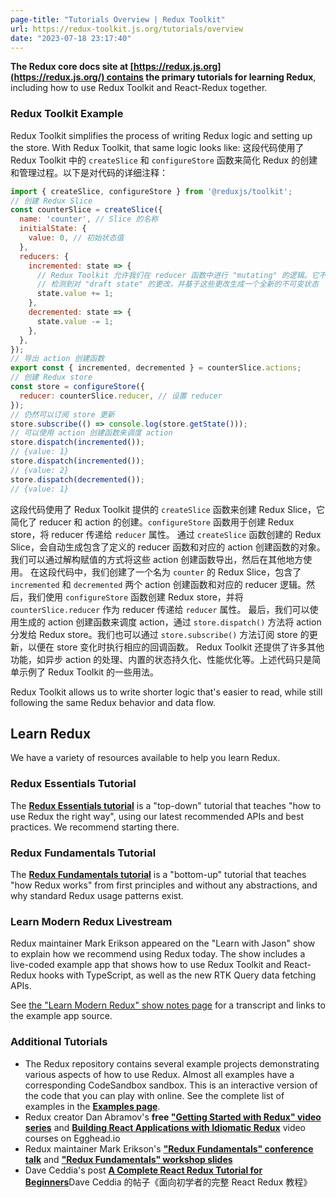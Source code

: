 ```yaml
---
page-title: "Tutorials Overview | Redux Toolkit"
url: https://redux-toolkit.js.org/tutorials/overview
date: "2023-07-18 23:17:40"
---
```


**The Redux core docs site at [https://redux.js.org](https://redux.js.org/) contains the primary tutorials for learning Redux**, including how to use Redux Toolkit and React-Redux together.

### Redux Toolkit Example[​](https://redux.js.org/introduction/getting-started#redux-toolkit-example "Direct link to heading")

Redux Toolkit simplifies the process of writing Redux logic and setting up the store. With Redux Toolkit, that same logic looks like:
这段代码使用了 Redux Toolkit 中的 `createSlice` 和 `configureStore` 函数来简化 Redux 的创建和管理过程。以下是对代码的详细注释：
```javascript
import { createSlice, configureStore } from '@reduxjs/toolkit';
// 创建 Redux Slice
const counterSlice = createSlice({
  name: 'counter', // Slice 的名称
  initialState: {
    value: 0, // 初始状态值
  },
  reducers: {
    incremented: state => {
      // Redux Toolkit 允许我们在 reducer 函数中进行 "mutating" 的逻辑。它不会直接修改状态，而是使用 Immer 库，
      // 检测到对 "draft state" 的更改，并基于这些更改生成一个全新的不可变状态
      state.value += 1;
    },
    decremented: state => {
      state.value -= 1;
    },
  },
});
// 导出 action 创建函数
export const { incremented, decremented } = counterSlice.actions;
// 创建 Redux store
const store = configureStore({
  reducer: counterSlice.reducer, // 设置 reducer
});
// 仍然可以订阅 store 更新
store.subscribe(() => console.log(store.getState()));
// 可以使用 action 创建函数来调度 action
store.dispatch(incremented());
// {value: 1}
store.dispatch(incremented());
// {value: 2}
store.dispatch(decremented());
// {value: 1}
```
这段代码使用了 Redux Toolkit 提供的 `createSlice` 函数来创建 Redux Slice，它简化了 reducer 和 action 的创建。`configureStore` 函数用于创建 Redux store，将 reducer 传递给 `reducer` 属性。
通过 `createSlice` 函数创建的 Redux Slice，会自动生成包含了定义的 reducer 函数和对应的 action 创建函数的对象。我们可以通过解构赋值的方式将这些 action 创建函数导出，然后在其他地方使用。
在这段代码中，我们创建了一个名为 `counter` 的 Redux Slice，包含了 `incremented` 和 `decremented` 两个 action 创建函数和对应的 reducer 逻辑。然后，我们使用 `configureStore` 函数创建 Redux store，并将 `counterSlice.reducer` 作为 reducer 传递给 `reducer` 属性。
最后，我们可以使用生成的 action 创建函数来调度 action，通过 `store.dispatch()` 方法将 action 分发给 Redux store。我们也可以通过 `store.subscribe()` 方法订阅 store 的更新，以便在 store 变化时执行相应的回调函数。
Redux Toolkit 还提供了许多其他功能，如异步 action 的处理、内置的状态持久化、性能优化等。上述代码只是简单示例了 Redux Toolkit 的一些用法。

Redux Toolkit allows us to write shorter logic that's easier to read, while still following the same Redux behavior and data flow.

## Learn Redux[​](https://redux.js.org/introduction/getting-started#learn-redux "Direct link to heading")

We have a variety of resources available to help you learn Redux.

### Redux Essentials Tutorial[​](https://redux.js.org/introduction/getting-started#redux-essentials-tutorial "Direct link to heading")

The [**Redux Essentials tutorial**](https://redux.js.org/tutorials/essentials/part-1-overview-concepts) is a "top-down" tutorial that teaches "how to use Redux the right way", using our latest recommended APIs and best practices. We recommend starting there.

### Redux Fundamentals Tutorial[​](https://redux.js.org/introduction/getting-started#redux-fundamentals-tutorial "Direct link to heading")

The [**Redux Fundamentals tutorial**](https://redux.js.org/tutorials/fundamentals/part-1-overview) is a "bottom-up" tutorial that teaches "how Redux works" from first principles and without any abstractions, and why standard Redux usage patterns exist.

### Learn Modern Redux Livestream[​](https://redux.js.org/introduction/getting-started#learn-modern-redux-livestream "Direct link to heading")

Redux maintainer Mark Erikson appeared on the "Learn with Jason" show to explain how we recommend using Redux today. The show includes a live-coded example app that shows how to use Redux Toolkit and React-Redux hooks with TypeScript, as well as the new RTK Query data fetching APIs.

See [the "Learn Modern Redux" show notes page](https://www.learnwithjason.dev/let-s-learn-modern-redux) for a transcript and links to the example app source.

### Additional Tutorials[​](https://redux.js.org/introduction/getting-started#additional-tutorials "Direct link to heading")

- The Redux repository contains several example projects demonstrating various aspects of how to use Redux. Almost all examples have a corresponding CodeSandbox sandbox. This is an interactive version of the code that you can play with online. See the complete list of examples in the **[Examples page](https://redux.js.org/introduction/examples)**.
- Redux creator Dan Abramov's **free ["Getting Started with Redux" video series](https://app.egghead.io/playlists/fundamentals-of-redux-course-from-dan-abramov-bd5cc867)** and **[Building React Applications with Idiomatic Redux](https://egghead.io/courses/building-react-applications-with-idiomatic-redux)** video courses on Egghead.io
- Redux maintainer Mark Erikson's **["Redux Fundamentals" conference talk](https://blog.isquaredsoftware.com/2018/03/presentation-reactathon-redux-fundamentals/)** and [**"Redux Fundamentals" workshop slides**](https://blog.isquaredsoftware.com/2018/06/redux-fundamentals-workshop-slides/)
- Dave Ceddia's post [**A Complete React Redux Tutorial for Beginners**](https://daveceddia.com/redux-tutorial/)Dave Ceddia 的帖子《面向初学者的完整 React Redux 教程》
